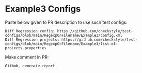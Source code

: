 # Example3 Configs
Paste below given to PR description to use such test configs:
```
Diff Regression config: https://github.com/checkstyle/test-configs/blob/main/RegexpOnFilename/Example3/config.xml
Diff Regression projects: https://github.com/checkstyle/test-configs/blob/main/RegexpOnFilename/Example3/list-of-projects.properties
```
Make comment in PR:
```
Github, generate report
```
